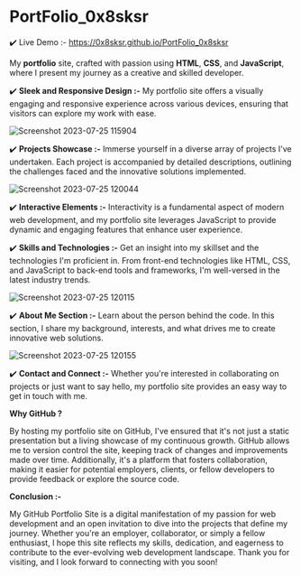 # PortFolio_0x8sksr

✔️ Live Demo :- https://0x8sksr.github.io/PortFolio_0x8sksr

My **portfolio** site, crafted with passion using **HTML**, **CSS**, and **JavaScript**, where I present my journey as a creative and skilled developer.

✔️ **Sleek and Responsive Design :-** My portfolio site offers a visually engaging and responsive experience across various devices, ensuring that visitors can explore my work with ease.

![Screenshot 2023-07-25 115904](https://github.com/0x8sksr/PortFolio_0x8sksr/assets/61156901/6b3da2ec-d5af-43dc-a058-c1e1f121cf9b)

✔️ **Projects Showcase :-** Immerse yourself in a diverse array of projects I've undertaken. Each project is accompanied by detailed descriptions, outlining the challenges faced and the innovative solutions implemented.

![Screenshot 2023-07-25 120044](https://github.com/0x8sksr/PortFolio_0x8sksr/assets/61156901/e00c96b8-bef7-480f-9064-2f778c681393)

✔️ **Interactive Elements :-** Interactivity is a fundamental aspect of modern web development, and my portfolio site leverages JavaScript to provide dynamic and engaging features that enhance user experience.

✔️ **Skills and Technologies :-** Get an insight into my skillset and the technologies I'm proficient in. From front-end technologies like HTML, CSS, and JavaScript to back-end tools and frameworks, I'm well-versed in the latest industry trends.

![Screenshot 2023-07-25 120115](https://github.com/0x8sksr/PortFolio_0x8sksr/assets/61156901/3f92e720-da2a-4d0f-a496-3e7480b9b548)

✔️ **About Me Section :-** Learn about the person behind the code. In this section, I share my background, interests, and what drives me to create innovative web solutions.

![Screenshot 2023-07-25 120155](https://github.com/0x8sksr/PortFolio_0x8sksr/assets/61156901/9fcf8fd1-6649-47b6-a8a7-8fc725c4ba44)

✔️ **Contact and Connect :-** Whether you're interested in collaborating on projects or just want to say hello, my portfolio site provides an easy way to get in touch with me.

**Why GitHub ?**

By hosting my portfolio site on GitHub, I've ensured that it's not just a static presentation but a living showcase of my continuous growth. GitHub allows me to version control the site, keeping track of changes and improvements made over time. Additionally, it's a platform that fosters collaboration, making it easier for potential employers, clients, or fellow developers to provide feedback or explore the source code.

**Conclusion :-**

My GitHub Portfolio Site is a digital manifestation of my passion for web development and an open invitation to dive into the projects that define my journey. Whether you're an employer, collaborator, or simply a fellow enthusiast, I hope this site reflects my skills, dedication, and eagerness to contribute to the ever-evolving web development landscape. Thank you for visiting, and I look forward to connecting with you soon!
